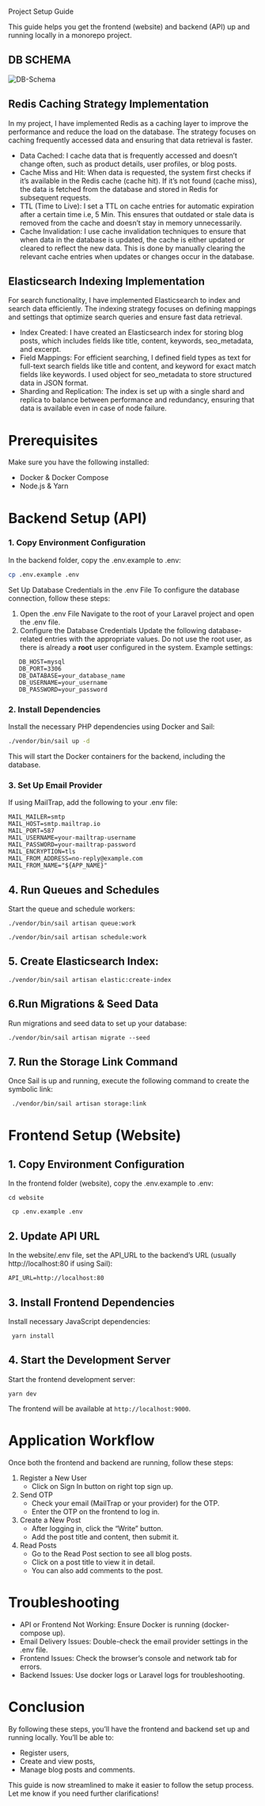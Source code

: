 Project Setup Guide

This guide helps you get the frontend (website) and backend (API) up and running locally in a monorepo project.

## DB SCHEMA

![DB-Schema](db_schema.png)

## Redis Caching Strategy Implementation

In my project, I have implemented Redis as a caching layer to improve the performance and reduce the load on the
database. The strategy focuses on caching frequently accessed data and ensuring that data retrieval is faster.

- Data Cached: I cache data that is frequently accessed and doesn’t change often, such as product details, user
  profiles, or blog posts.
- Cache Miss and Hit: When data is requested, the system first checks if it’s available in the Redis cache (cache hit).
  If it’s not found (cache miss), the data is fetched from the database and stored in Redis for subsequent requests.
- TTL (Time to Live): I set a TTL on cache entries for automatic expiration after a certain time i.e, 5 Min. This
  ensures that outdated or stale data is removed from the cache and doesn’t stay in memory unnecessarily.
- Cache Invalidation: I use cache invalidation techniques to ensure that when data in the database is updated, the cache
  is either updated or cleared to reflect the new data. This is done by manually clearing the relevant cache entries
  when updates or changes occur in the database.

## Elasticsearch Indexing Implementation

For search functionality, I have implemented Elasticsearch to index and search data efficiently. The indexing strategy
focuses on defining mappings and settings that optimize search queries and ensure fast data retrieval.

- Index Created: I have created an Elasticsearch index for storing blog posts, which includes fields like title,
  content, keywords, seo_metadata, and excerpt.
- Field Mappings: For efficient searching, I defined field types as text for full-text search fields like title and
  content, and keyword for exact match fields like keywords. I used object for seo_metadata to store structured data in
  JSON format.
- Sharding and Replication: The index is set up with a single shard and replica to balance between performance and
  redundancy, ensuring that data is available even in case of node failure.

# Prerequisites

Make sure you have the following installed:

- Docker & Docker Compose
- Node.js & Yarn

# Backend Setup (API)

### 1. Copy Environment Configuration

In the backend folder, copy the .env.example to .env:

```bash 
cp .env.example .env
```

Set Up Database Credentials in the .env File
To configure the database connection, follow these steps:

1. Open the .env File
   Navigate to the root of your Laravel project and open the .env file.
2. Configure the Database Credentials
   Update the following database-related entries with the appropriate values. Do not use the root user, as there is
   already a **root** user configured in the system.
   Example settings:

```dotenv DB_CONNECTION=mysql
   DB_HOST=mysql
   DB_PORT=3306
   DB_DATABASE=your_database_name
   DB_USERNAME=your_username
   DB_PASSWORD=your_password 
 ```

### 2. Install Dependencies

Install the necessary PHP dependencies using Docker and Sail:

```bash 
./vendor/bin/sail up -d
```

This will start the Docker containers for the backend, including the database.

### 3. Set Up Email Provider

If using MailTrap, add the following to your .env file:

```dotenv
MAIL_MAILER=smtp
MAIL_HOST=smtp.mailtrap.io
MAIL_PORT=587
MAIL_USERNAME=your-mailtrap-username
MAIL_PASSWORD=your-mailtrap-password
MAIL_ENCRYPTION=tls
MAIL_FROM_ADDRESS=no-reply@example.com
MAIL_FROM_NAME="${APP_NAME}"
``` 

## 4. Run Queues and Schedules

Start the queue and schedule workers:

```shell 
./vendor/bin/sail artisan queue:work
```

```shell 
./vendor/bin/sail artisan schedule:work
```

## 5. Create Elasticsearch Index:

```shell 
./vendor/bin/sail artisan elastic:create-index
```

## 6.Run Migrations & Seed Data

Run migrations and seed data to set up your database:

```shell 
./vendor/bin/sail artisan migrate --seed
```

## 7. Run the Storage Link Command

Once Sail is up and running, execute the following command to create the symbolic link:

```shell
 ./vendor/bin/sail artisan storage:link 
 ```

# Frontend Setup (Website)

## 1. Copy Environment Configuration

In the frontend folder (website), copy the .env.example to .env:

```shell 
cd website
```

```shell 
 cp .env.example .env
 ```

## 2. Update API URL

In the website/.env file, set the API_URL to the backend’s URL (usually http://localhost:80 if using Sail):

```dotenv 
API_URL=http://localhost:80
```

## 3. Install Frontend Dependencies

Install necessary JavaScript dependencies:

```shell
 yarn install
 ```

## 4. Start the Development Server

Start the frontend development server:

```shell 
yarn dev
```

The frontend will be available at ```http://localhost:9000```.

# Application Workflow

Once both the frontend and backend are running, follow these steps:

1. Register a New User
    - Click on Sign In button on right top sign up.
2. Send OTP
    - Check your email (MailTrap or your provider) for the OTP.
    - Enter the OTP on the frontend to log in.
3. Create a New Post
    - After logging in, click the “Write” button.
    - Add the post title and content, then submit it.
4. Read Posts
    - Go to the Read Post section to see all blog posts.
    - Click on a post title to view it in detail.
    - You can also add comments to the post.

# Troubleshooting

- API or Frontend Not Working: Ensure Docker is running (docker-compose up).
- Email Delivery Issues: Double-check the email provider settings in the .env file.
- Frontend Issues: Check the browser’s console and network tab for errors.
- Backend Issues: Use docker logs or Laravel logs for troubleshooting.

# Conclusion

By following these steps, you’ll have the frontend and backend set up and running locally. You’ll be able to:

- Register users,
- Create and view posts,
- Manage blog posts and comments.

This guide is now streamlined to make it easier to follow the setup process. Let me know if you need further
clarifications!
